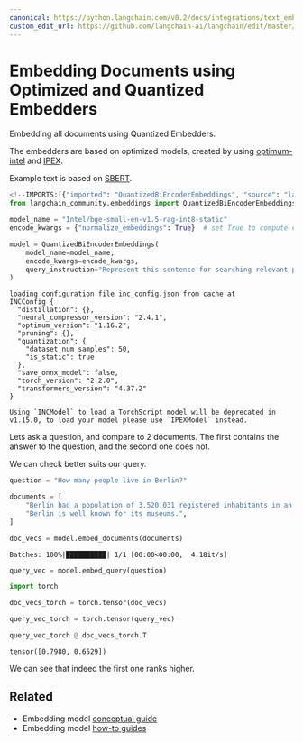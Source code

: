 ```yaml
---
canonical: https://python.langchain.com/v0.2/docs/integrations/text_embedding/optimum_intel/
custom_edit_url: https://github.com/langchain-ai/langchain/edit/master/docs/docs/integrations/text_embedding/optimum_intel.ipynb
---
```


# Embedding Documents using Optimized and Quantized Embedders

Embedding all documents using Quantized Embedders.

The embedders are based on optimized models, created by using [optimum-intel](https://github.com/huggingface/optimum-intel.git) and [IPEX](https://github.com/intel/intel-extension-for-pytorch).

Example text is based on [SBERT](https://www.sbert.net/docs/pretrained_cross-encoders.html).


```python
<!--IMPORTS:[{"imported": "QuantizedBiEncoderEmbeddings", "source": "langchain_community.embeddings", "docs": "https://api.python.langchain.com/en/latest/embeddings/langchain_community.embeddings.optimum_intel.QuantizedBiEncoderEmbeddings.html", "title": "Embedding Documents using Optimized and Quantized Embedders"}]-->
from langchain_community.embeddings import QuantizedBiEncoderEmbeddings

model_name = "Intel/bge-small-en-v1.5-rag-int8-static"
encode_kwargs = {"normalize_embeddings": True}  # set True to compute cosine similarity

model = QuantizedBiEncoderEmbeddings(
    model_name=model_name,
    encode_kwargs=encode_kwargs,
    query_instruction="Represent this sentence for searching relevant passages: ",
)
```
```output
loading configuration file inc_config.json from cache at 
INCConfig {
  "distillation": {},
  "neural_compressor_version": "2.4.1",
  "optimum_version": "1.16.2",
  "pruning": {},
  "quantization": {
    "dataset_num_samples": 50,
    "is_static": true
  },
  "save_onnx_model": false,
  "torch_version": "2.2.0",
  "transformers_version": "4.37.2"
}

Using `INCModel` to load a TorchScript model will be deprecated in v1.15.0, to load your model please use `IPEXModel` instead.
```
Lets ask a question, and compare to 2 documents. The first contains the answer to the question, and the second one does not. 

We can check better suits our query.


```python
question = "How many people live in Berlin?"
```


```python
documents = [
    "Berlin had a population of 3,520,031 registered inhabitants in an area of 891.82 square kilometers.",
    "Berlin is well known for its museums.",
]
```


```python
doc_vecs = model.embed_documents(documents)
```
```output
Batches: 100%|██████████| 1/1 [00:00<00:00,  4.18it/s]
```

```python
query_vec = model.embed_query(question)
```


```python
import torch
```


```python
doc_vecs_torch = torch.tensor(doc_vecs)
```


```python
query_vec_torch = torch.tensor(query_vec)
```


```python
query_vec_torch @ doc_vecs_torch.T
```



```output
tensor([0.7980, 0.6529])
```


We can see that indeed the first one ranks higher.


## Related

- Embedding model [conceptual guide](/docs/concepts/#embedding-models)
- Embedding model [how-to guides](/docs/how_to/#embedding-models)